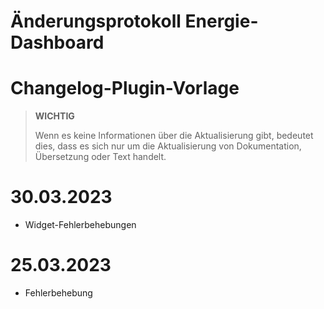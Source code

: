 # Änderungsprotokoll Energie-Dashboard

# Changelog-Plugin-Vorlage

>**WICHTIG**
>
>Wenn es keine Informationen über die Aktualisierung gibt, bedeutet dies, dass es sich nur um die Aktualisierung von Dokumentation, Übersetzung oder Text handelt.

# 30.03.2023

- Widget-Fehlerbehebungen

# 25.03.2023

- Fehlerbehebung